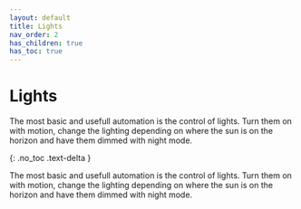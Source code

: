 ```yaml
---
layout: default
title: Lights
nav_order: 2
has_children: true
has_toc: true
---
```


# Lights

The most basic and usefull automation is the control of lights. Turn them on with motion, change the lighting depending on where the sun is on the horizon and have them dimmed with night mode. 


{: .no_toc .text-delta }


The most basic and usefull automation is the control of lights. Turn them on with motion, change the lighting depending on where the sun is on the horizon and have them dimmed with night mode. 
